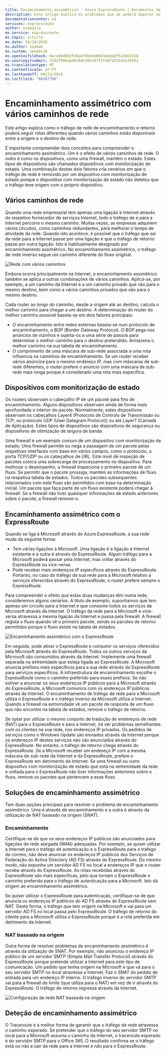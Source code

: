 ```yaml
---
title: Encaminhamento assimétrico - Azure ExpressRoute | Documentos da Microsoft
description: Este artigo explica os problemas que se poderá deparar no encaminhamento assimétrico numa rede que tenha várias ligações para um destino.
documentationcenter: na
services: expressroute
author: osamazia
ms.service: expressroute
ms.topic: article
ms.date: 10/10/2016
ms.author: osamam
ms.custom: seodec18
ms.openlocfilehash: 6ece48d892f46a4f8bbeb66d3ebda9f532b621b8
ms.sourcegitcommit: 3102f886aa962842303c8753fe8fa5324a52834a
ms.translationtype: MT
ms.contentlocale: pt-PT
ms.lasthandoff: 04/23/2019
ms.locfileid: "60367796"
---
```

# <a name="asymmetric-routing-with-multiple-network-paths"></a>Encaminhamento assimétrico com vários caminhos de rede
Este artigo explica como o tráfego de rede de encaminhamento e retorno poderá seguir rotas diferentes quando vários caminhos estão disponíveis entre a origem e o destino de rede.

É importante compreender dois conceitos para compreender o encaminhamento assimétrico. Um é o efeito de vários caminhos de rede. O outro é como os dispositivos, como uma firewall, mantêm o estado. Estes tipos de dispositivos são chamados dispositivos com monitorização de estado. Uma combinação destes dois fatores cria cenários em que o tráfego de rede é removido por um dispositivo com monitorização de estado porque o dispositivo com monitorização de estado não detetou que o tráfego teve origem com o próprio dispositivo.

## <a name="multiple-network-paths"></a>Vários caminhos de rede
Quando uma rede empresarial tem apenas uma ligação à Internet através do respetivo fornecedor de serviços Internet, todo o tráfego de e para a Internet percorre o mesmo caminho. Muitas vezes, as empresas adquirem vários circuitos, como caminhos redundantes, para melhorar o tempo de atividade da rede. Quando isto acontece, é possível que o tráfego que sai da rede para a Internet passe por uma ligação e que o tráfego de retorno passe por outra ligação. Isto é habitualmente designado por encaminhamento assimétrico. No encaminhamento assimétrico, o tráfego de rede inverso segue um caminho diferente do fluxo original.

![Rede com vários caminhos](./media/expressroute-asymmetric-routing/AsymmetricRouting3.png)

Embora ocorra principalmente na Internet, o encaminhamento assimétrico também se aplica a outras combinações de vários caminhos. Aplica-se, por exemplo, a um caminho da Internet e a um caminho privado que vão para o mesmo destino, bem como a vários caminhos privados que vão para o mesmo destino.

Cada router ao longo do caminho, desde a origem até ao destino, calcula o melhor caminho para chegar a um destino. A determinação do router do melhor caminho possível baseia-se em dois fatores principais:

* O encaminhamento entre redes externas baseia-se num protocolo de encaminhamento, o BGP (Border Gateway Protocol). O BGP pega nos anúncios de vizinhos e sujeita-os a uma série de passos para determinar o melhor caminho para o destino pretendido. Armazena o melhor caminho na sua tabela de encaminhamento.
* O comprimento de uma máscara de sub-rede associada a uma rota influencia os caminhos de encaminhamento. Se um router receber vários anúncios para o mesmo endereço IP, mas com máscaras de sub-rede diferentes, o router prefere o anúncio com uma máscara de sub-rede mais longa porque é considerado uma rota mais específica.

## <a name="stateful-devices"></a>Dispositivos com monitorização de estado
Os routers observam o cabeçalho IP de um pacote para fins de encaminhamento. Alguns dispositivos observam ainda de forma mais aprofundada o interior do pacote. Normalmente, estes dispositivos observam os cabeçalhos Layer4 (Protocolo de Controlo de Transmissão ou TCP; ou protocolo UDP (User Datagram Protocol)) ou até Layer7 (Camada de Aplicação). Estes tipos de dispositivos são dispositivos de segurança ou dispositivos de otimização de largura de banda. 

Uma firewall é um exemplo comum de um dispositivo com monitorização de estado. Uma firewall permite ou nega a passagem de um pacote pelas respetivas interfaces com base em vários campos, como o protocolo, a porta TCP/UDP ou os cabeçalhos de URL. Este nível de inspeção de pacotes coloca uma sobrecarga de processamento no dispositivo. Para melhorar o desempenho, a firewall inspeciona o primeiro pacote de um fluxo. Se permitir que o pacote prossiga, mantém as informações de fluxo na respetiva tabela de estados. Todos os pacotes subsequentes relacionados com este fluxo são permitidos com base na determinação inicial. Um pacote que faça parte de um fluxo existente poderá chegar à firewall. Se a firewall não tiver quaisquer informações de estado anteriores sobre o pacote, a firewall remove-o.

## <a name="asymmetric-routing-with-expressroute"></a>Encaminhamento assimétrico com o ExpressRoute
Quando se liga à Microsoft através do Azure ExpressRoute, a sua rede muda da seguinte forma:

* Tem várias ligações à Microsoft. Uma ligação é a ligação à Internet existente e a outra é através do ExpressRoute. Algum tráfego para a Microsoft poderá passar pela Internet, mas voltar através do ExpressRoute ou vice-versa.
* Pode receber mais endereços IP específicos através do ExpressRoute. Portanto, no caso do tráfego da sua rede para a Microsoft relativo a serviços oferecidos através do ExpressRoute, o router prefere sempre o ExpressRoute.

Para compreender o efeito que estas duas mudanças têm numa rede, consideremos alguns cenários. A título de exemplo, suponhamos que tem apenas um circuito para a Internet e que consome todos os serviços da Microsoft através da Internet. O tráfego da rede para a Microsoft e vice-versa atravessa a mesma ligação da Internet e passa pela firewall. A firewall regista o fluxo quando vê o primeiro pacote, sendo os pacotes de retorno permitidos porque o fluxo existe na tabela de estados.

![Encaminhamento assimétrico com o ExpressRoute](./media/expressroute-asymmetric-routing/AsymmetricRouting1.png)

Em seguida, pode ativar o ExpressRoute e consumir os serviços oferecidos pela Microsoft através do ExpressRoute. Todos os outros serviços da Microsoft são consumidos através da Internet. Implemente uma firewall separada na extremidade que esteja ligada ao ExpressRoute. A Microsoft anuncia prefixos mais específicos para a sua rede através do ExpressRoute para serviços específicos. A infraestrutura de encaminhamento escolhe o ExpressRoute como o caminho preferido para esses prefixos. Se não estiver a anunciar os seus endereços IP públicos para a Microsoft através do ExpressRoute, a Microsoft comunica com os endereços IP públicos através da Internet. O encaminhamento de tráfego da rede para a Microsoft utiliza o ExpressRoute e o tráfego inverso da Microsoft utiliza a Internet. Quando a firewall na extremidade vê um pacote de resposta de um fluxo que não encontre na tabela de estados, remove o tráfego de retorno.

Se optar por utilizar o mesmo conjunto de tradução de endereços de rede (NAT) para o ExpressRoute e para a Internet, irá ver problemas semelhantes com os clientes na sua rede, nos endereços IP privados. Os pedidos de serviços como o Windows Update são enviados através da Internet porque os endereços IP destes serviços não são anunciados através do ExpressRoute. No entanto, o tráfego de retorno chega através do ExpressRoute. Se a Microsoft receber um endereço IP com a mesma máscara de sub-rede da Internet e do ExpressRoute, prefere o ExpressRoute em detrimento da Internet. Se uma firewall ou outro dispositivo com monitorização de estado que está na extremidade da rede e voltada para o ExpressRoute não tiver informações anteriores sobre o fluxo, remove os pacotes que pertencem a esse fluxo.

## <a name="asymmetric-routing-solutions"></a>Soluções de encaminhamento assimétrico
Tem duas opções principais para resolver o problema de encaminhamento assimétrico. Uma é através de encaminhamento e a outra é através da utilização de NAT baseado na origem (SNAT).

### <a name="routing"></a>Encaminhamento
Certifique-se de que os seus endereços IP públicos são anunciados para ligações de rede alargada (WAN) adequadas. Por exemplo, se quiser utilizar a Internet para o tráfego de autenticação e o ExpressRoute para o tráfego de correio, não deve anunciar os endereços IP públicos dos Serviços de Federação do Active Directory (AD FS) através do ExpressRoute. Do mesmo modo, não exponha um servidor AD FS no local a endereços IP que o router recebe através do ExpressRoute. As rotas recebidas através do ExpressRoute são mais específicas, pelo que tornam o ExpressRoute o caminho preferido para o tráfego de autenticação para a Microsoft. Isto dá origem ao encaminhamento assimétrico.

Se quiser utilizar o ExpressRoute para autenticação, certifique-se de que anuncia os endereços IP públicos do AD FS através do ExpressRoute sem NAT. Desta forma, o tráfego que tem origem na Microsoft e vai para um servidor AD FS no local passa pelo ExpressRoute. O tráfego de retorno do cliente para a Microsoft utiliza o ExpressRoute porque é a rota preferida em detrimento da Internet.

### <a name="source-based-nat"></a>NAT baseado na origem
Outra forma de resolver problemas de encaminhamento assimétrico é através da utilização de SNAT. Por exemplo, não anunciou o endereço IP público de um servidor SMTP (Simple Mail Transfer Protocol) através do ExpressRoute porque pretende utilizar a Internet para este tipo de comunicação. Um pedido que tenha origem na Microsoft e que vá para o seu servidor SMTP no local atravessa a Internet. Faz o SNAT do pedido de entrada para um endereço IP interno. O tráfego inverso do servidor SMTP vai para a firewall de limite (que utiliza para o NAT) em vez de ir através do ExpressRoute. O tráfego de retorno regressa através da Internet.

![Configuração de rede NAT baseada na origem](./media/expressroute-asymmetric-routing/AsymmetricRouting2.png)

## <a name="asymmetric-routing-detection"></a>Deteção de encaminhamento assimétrico
O Traceroute é a melhor forma de garantir que o tráfego de rede atravessa o caminho esperado. Se pretender que o tráfego do seu servidor SMTP no local para a Microsoft assuma o caminho da Internet, o traceroute esperado é do servidor SMTP para o Office 365. O resultado confirma se o tráfego está ou não a sair da rede para a Internet e não para o ExpressRoute.

